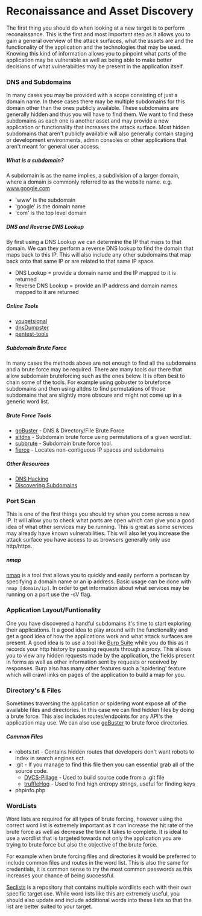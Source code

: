 # Reconaissance and Asset Discovery
The first thing you should do when looking at a new target is to perform reconaissance. This is the first and most important step as it allows you to gain a general overview of the attack surfaces, what the assets are and the functionality of the application and the technologies that may be used. Knowing this kind of information allows you to pinpoint what parts of the application may be vulnerable as well as being able to make better decisions of what vulnerabilties may be present in the application itself.

### DNS and Subdomains
In many cases you may be provided with a scope consisting of just a domain name. In these cases there may be multiple subdomains for this domain other than the ones publicly available. These subdomains are generally hidden and thus you will have to find them. We want to find these subdomains as each one is another asset and may provide a new application or functionality that increases the attack surface. Most hidden subdomains that aren't publicly available will also generally contain staging or development environments, admin consoles or other applications that aren't meant for general user access.

##### What is a subdomain?
A subdomain is as the name implies, a subdivision of a larger domain, where a domain is commonly referred to as the website name. 
e.g. www.google.com
- 'www' is the subdomain
- 'google' is the domain name
- 'com' is the top level domain

##### DNS and Reverse DNS Lookup
By first using a DNS Lookup we can determine the IP that maps to that domain. We can they perform a reverse DNS lookup to find the domain that maps back to this IP. This will also include any other subdomains that map back onto that same IP or are related to that same IP space.

- DNS Lookup = provide a domain name and the IP mapped to it is returned
- Reverse DNS Lookup = provide an IP address and domain names mapped to it are returned

##### Online Tools
- [yougetsignal](https://www.yougetsignal.com/tools/web-sites-on-web-server/)
- [dnsDumpster](https://dnsdumpster.com)
- [pentest-tools](https://pentest-tools.com/information-gathering/find-subdomains-of-domain)

##### Subdomain Brute Force
In many cases the methods above are not enough to find all the subdomains and a brute force may be required. There are many tools our there that allow subdomain bruteforcing such as the ones below. It is often best to chain some of the tools. For example using gobuster to bruteforce subdomains and then using altdns to find permutations of those subdomains that are slightly more obscure and might not come up in a generic word list.

##### Brute Force Tools
- [goBuster](https://github.com/OJ/gobuster) - DNS & Directory/File Brute Force
- [altdns](https://github.com/infosec-au/altdns) - Subdomain brute force using permutations of a given wordlist.
- [subbrute](https://github.com/TheRook/subbrute) - Subdomain brute force tool. 
- [fierce](https://github.com/mschwager/fierce) - Locates non-contiguous IP spaces and subdomains

##### Other Resources
- [DNS Hacking](https://resources.infosecinstitute.com/dns-hacking/)
- [Discovering Subdomains](https://www.bugcrowd.com/discovering-subdomains/)

### Port Scan
This is one of the first things you should try when you come across a new IP. It will allow you to check what ports are open which can give you a good idea of what other services may be running. This is great as some services may already have known vulnerabilities. This will also let you increase the attack surface you have access to as browsers generally only use http/https. 

##### nmap
[nmap](https://nmap.org) is a tool that allows you to quickly and easily perform a portscan by specifying a domain name or an ip address. Basic usage can be done with `nmap [domain/ip]`. In order to get information about what services may be running on a port use the -sV flag.

### Application Layout/Funtionality
One you have discovered a handful subdomains it's time to start exploring their applications. It a good idea to play around with the functionality and get a good idea of how the applications work and what attack surfaces are present. A good idea is to use a tool like [Burp Suite](https://portswigger.net/burp) while you do this as it records your http history by passing requests through a proxy. This allows you to view any hidden requests made by the application, the fields present in forms as well as other information sent by requests or received by responses. Burp also has many other features such a 'spidering' feature which will crawl links on pages of the application to build a map for you.

### Directory's & Files
Sometimes traversing the application or spidering wont expose all of the available files and directories. In this case we can find hidden files by doing a brute force. This also includes routes/endpoints for any API's the application may use. We can also use [goBuster](https://github.com/OJ/gobuster) to brute force directories.

##### Common Files
- robots.txt - Contains hidden routes that developers don't want robots to index in search engines ect.
- .git - If you manage to find this file then you can essential grab all of the source code.
	- [DVCS-Pillage](https://github.com/evilpacket/DVCS-Pillage) - Used to build source code from a .git file
	- [truffleHog](https://github.com/dxa4481/truffleHog) - Used to find high entropy strings, useful for finding keys
- phpinfo.php

### WordLists
Word lists are required for all types of brute forcing, however using the correct word list is extremely important as it can increase the hit rate of the brute force as well as decrease the time it takes to complete. It is ideal to use a wordlist that is targeted towards not only the application you are trying to brute force but also the objective of the brute force. 

For example when brute forcing files and directories it would be preferred to include common files and routes in the word list. This is also the same for credentials, it is common sense to try the most common passwords as this increases your chance of being successful.

[Seclists](https://github.com/danielmiessler/SecLists) is a repository that contains multiple wordlists each with their own specific target use. While word lists like this are extremely useful, you should also update and include additional words into these lists so that the list are better suited to your target.